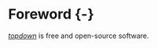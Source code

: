 # Foreword {-}

[*topdown*](http://bioconductor.org/packages/topdown) is free and
open-source software.
